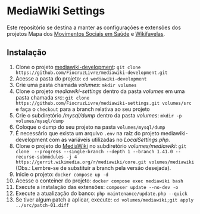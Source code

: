 # MediaWiki Settings

Este repositório se destina a manter as configurações e extensões dos projetos Mapa dos [Movimentos Sociais em Saúde](https://mapamovsaude.net.br) e [Wikifavelas](https://wikifavelas.com.br/).

## Instalação

1. Clone o projeto [mediawiki-development](https://github.com/FiocruzLivre/mediawiki-development.git): `git clone https://github.com/FiocruzLivre/mediawiki-development.git`
2. Acesse a pasta do projeto: `cd wediawiki-development`
3. Crie uma pasta chamada _volumes_: `mkdir volumes`
4. Clone o projeto _mediawiki-settings_ dentro da pasta _volumes_ em uma pasta chamada _src_: `git clone https://github.com/FiocruzLivre/mediawiki-settings.git volumes/src` e faça o `checkout` para a branch relativa ao seu projeto
5. Crie o subdiretório _/mysql/dump_ dentro da pasta _volumes_: `mkdir -p volumes/mysql/dump`
6. Coloque o dump do seu projeto na pasta `volumes/mysql/dump`
7. É necessário que exista um arquivo `.env` na raíz do projeto mediawiki-development com as variáveis utilizadas no _LocalSettings.php_.
8. Clone o projeto do [MediaWiki](https://www.mediawiki.org/) no subdiretório _volumes/mediawiki_: `git clone  --progress --single-branch --depth 1 --branch 1.41.0 --recurse-submodules -j 4 https://gerrit.wikimedia.org/r/mediawiki/core.git volumes/mediawiki` (Obs.: Lembre-se de substituir a branch pela versão desejada).
9. Inicie o projeto: `docker compose up -d`
10. Acesse o conteiner do projeto: `docker compose exec mediawiki bash`
11. Execute a instalação das extensões: `composer update --no-dev -o`
12. Execute a atualização do banco: `php maintenance/update.php --quick`
13. Se tiver algum patch a aplicar, execute: `cd volumes/mediawiki;git apply ../src/patch-01.diff`